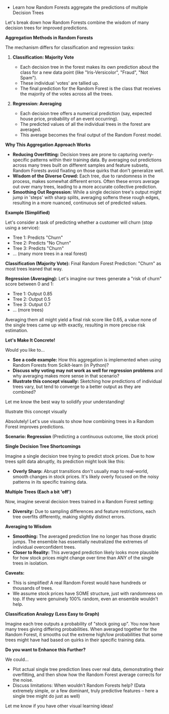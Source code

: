 - Learn how Random Forests aggregate the predictions of multiple Decision Trees

Let's break down how Random Forests combine the wisdom of many decision trees for improved predictions.

**Aggregation Methods in Random Forests**

The mechanism differs for classification and regression tasks:

1. **Classification: Majority Vote**

     * Each decision tree in the forest makes its own prediction about the class for a new data point (like "Iris-Versicolor", "Fraud", "Not Spam").
     * These individual 'votes' are tallied up.
     * The final prediction for the Random Forest is the class that receives the majority of the votes across all the trees. 

2. **Regression: Averaging**

    *  Each decision tree offers a numerical prediction (say, expected house price, probability of an event occurring).
    *  The predicted values of all the individual trees in the forest are averaged.
    *  This average becomes the final output of the Random Forest model.

**Why This Aggregation Approach Works**

* **Reducing Overfitting:**  Decision trees are prone to capturing overly-specific patterns within their training data. By averaging out predictions across many trees built on different samples and feature subsets, Random Forests avoid fixating on those quirks that don't generalize well. 
* **Wisdom of the Diverse Crowd:** Each tree, due to randomness in the process, makes somewhat different errors. Often these errors average out over many trees, leading to a more accurate collective prediction. 
* **Smoothing Out Regression:** While a single decision tree's output might jump in 'steps' with sharp splits, averaging softens these rough edges, resulting in a  more nuanced, continuous set of predicted values. 

**Example (Simplified)**

Let's consider a task of predicting whether a customer will churn (stop using a service):

* Tree 1:  Predicts "Churn" 
* Tree 2:  Predicts "No Churn"
* Tree 3:  Predicts "Churn" 
* ... (many more trees in a real forest)

**Classification (Majority Vote):** Final Random Forest Prediction: "Churn"  as most trees leaned that way.  

**Regression (Averaging):** Let's imagine our trees generate a "risk of churn" score between 0 and 1:

* Tree 1: Output 0.85
* Tree 2: Output 0.5
* Tree 3:  Output 0.7
* ... (more trees)

Averaging them all might yield a final risk score like 0.65, a  value none of the single trees came up with exactly, resulting in more precise risk estimation.

**Let's Make It Concrete!**

Would you like to...

* **See a code example:**  How this aggregation is implemented when using Random Forests from Scikit-learn (in Python)? 
* **Discuss why voting may not work as well for regression problems** and why averaging makes more sense in that scenario?
* **Illustrate this concept visually:** Sketching how predictions of individual trees vary, but tend to converge to a better output as they are combined?

Let me know the best way to solidify your understanding! 

Illustrate this concept visually

Absolutely! Let's use visuals to show how combining trees in a Random Forest improves predictions.

**Scenario: Regression** (Predicting  a continuous outcome, like stock price)

**Single Decision Tree Shortcomings**

Imagine a single decision tree trying to predict stock prices.  Due to how trees split data abruptly, its prediction might look like this:



* **Overly Sharp:** Abrupt transitions don't usually map to real-world, smooth changes in stock prices. It's likely overly focused on the noisy patterns in its specific training data.

**Multiple Trees (Each a bit 'off')**

Now, imagine several decision trees trained in a Random Forest setting:



* **Diversity:** Due to sampling differences and feature restrictions, each tree  overfits differently, making  slightly distinct errors.

**Averaging to Wisdom**



* **Smoothing:** The averaged prediction line no longer has those drastic jumps.  The ensemble has essentially neutralized the extremes of individual overconfident trees.
* **Closer to Reality:** This averaged prediction likely looks more plausible for how stock prices might change over time than ANY of the single trees in isolation.

**Caveats:**

* This is simplified! A real Random Forest would have hundreds or thousands of trees.
*  We assume stock prices have SOME structure, just with randomness on top.  If they were genuinely 100% random, even an ensemble wouldn't help.

 **Classification Analogy (Less Easy to Graph)**

Imagine each tree outputs a probability of "stock going up". You now have many trees giving  differing probabilities. When averaged together for the Random Forest, it smooths out the extreme high/low probabilities that some trees might have had based on quirks in their specific training data. 

**Do you want to Enhance this Further?**

We could...

*  Plot actual single tree prediction lines over real data, demonstrating their overfitting,  and then show how the Random Forest average corrects for the noise. 
*  Discuss limitations: When wouldn't Random Forests help? (Data extremely simple,  or a few dominant, truly predictive features – here a single tree might do just as well) 

Let me know if you have other visual learning ideas! 

